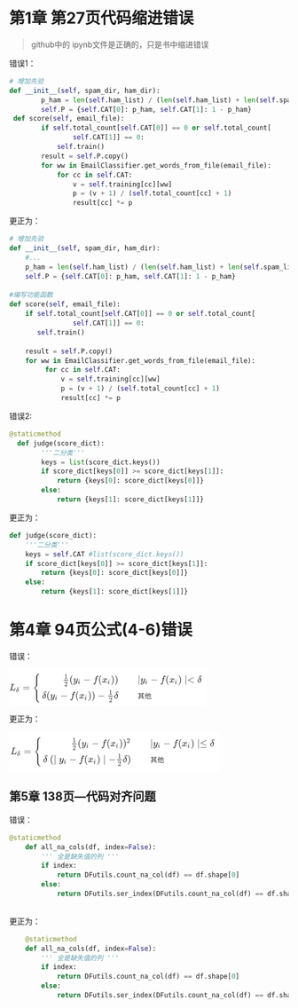 # 第1章 第27页代码缩进错误
> github中的 ipynb文件是正确的，只是书中缩进错误


错误1：

```python
# 增加先验
def __init__(self, spam_dir, ham_dir):
        p_ham = len(self.ham_list) / (len(self.ham_list) + len(self.spam_list))
        self.P = {self.CAT[0]: p_ham, self.CAT[1]: 1 - p_ham}
 def score(self, email_file):
        if self.total_count[self.CAT[0]] == 0 or self.total_count[
                self.CAT[1]] == 0:
            self.train()
        result = self.P.copy()
        for ww in EmailClassifier.get_words_from_file(email_file):
            for cc in self.CAT:
                v = self.training[cc][ww]
                p = (v + 1) / (self.total_count[cc] + 1)
                result[cc] *= p
```

更正为：

```python
# 增加先验
def __init__(self, spam_dir, ham_dir):
    #...
    p_ham = len(self.ham_list) / (len(self.ham_list) + len(self.spam_list))
    self.P = {self.CAT[0]: p_ham, self.CAT[1]: 1 - p_ham}

#编写功能函数
def score(self, email_file):
    if self.total_count[self.CAT[0]] == 0 or self.total_count[
                self.CAT[1]] == 0:
       self.train()

    result = self.P.copy()
    for ww in EmailClassifier.get_words_from_file(email_file):
         for cc in self.CAT:
             v = self.training[cc][ww]
             p = (v + 1) / (self.total_count[cc] + 1)
             result[cc] *= p
```

错误2:
```python 
@staticmethod  
  def judge(score_dict):
        '''二分类'''
        keys = list(score_dict.keys())
        if score_dict[keys[0]] >= score_dict[keys[1]]:
            return {keys[0]: score_dict[keys[0]]}
        else:
            return {keys[1]: score_dict[keys[1]]}
```

更正为：

```python   
def judge(score_dict):
    '''二分类'''
    keys = self.CAT #list(score_dict.keys())
    if score_dict[keys[0]] >= score_dict[keys[1]]:
        return {keys[0]: score_dict[keys[0]]}
    else:
        return {keys[1]: score_dict[keys[1]]}
```

# 第4章 94页公式(4-6)错误



错误：

<img src="./imgs/e1.png" width = "355" height = "65" alt="" align=center />


更正为：

<img src="./imgs/r1.png" width = "379" height = "71" alt="" align=center />



## 第5章 138页—代码对齐问题



错误：

```python
@staticmethod
    def all_na_cols(df, index=False):
        ''' 全是缺失值的列 ''' 
        if index:
            return DFutils.count_na_col(df) == df.shape[0]
        else:
            return DFutils.ser_index(DFutils.count_na_col(df) == df.shape[0])
      
```

更正为：

```python
    @staticmethod
    def all_na_cols(df, index=False):
        ''' 全是缺失值的列 ''' 
        if index:
            return DFutils.count_na_col(df) == df.shape[0]
        else:
            return DFutils.ser_index(DFutils.count_na_col(df) == df.shape[0])
```

